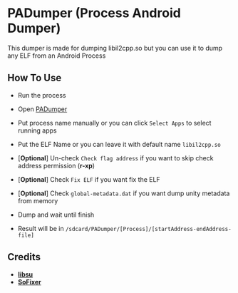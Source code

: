 # PADumper (Process Android Dumper)
This dumper is made for dumping libil2cpp.so but you can use it to dump any ELF from an Android Process

## How To Use
- Run the process
- Open [PADumper](https://github.com/BryanGIG/PADumper/releases)
- Put process name manually or you can click `Select Apps` to select running apps
- Put the ELF Name or you can leave it with default name `libil2cpp.so`

- [**Optional**] Un-check `Check flag address` if you want to skip check address permission (**r-xp**)
- [**Optional**] Check `Fix ELF` if you want fix the ELF
- [**Optional**] Check `global-metadata.dat` if you want dump unity metadata from memory
- Dump and wait until finish
- Result will be in `/sdcard/PADumper/[Process]/[startAddress-endAddress-file]`

## Credits
- [**libsu**](https://github.com/topjohnwu/libsu)
- [**SoFixer**](https://github.com/F8LEFT/SoFixer)
